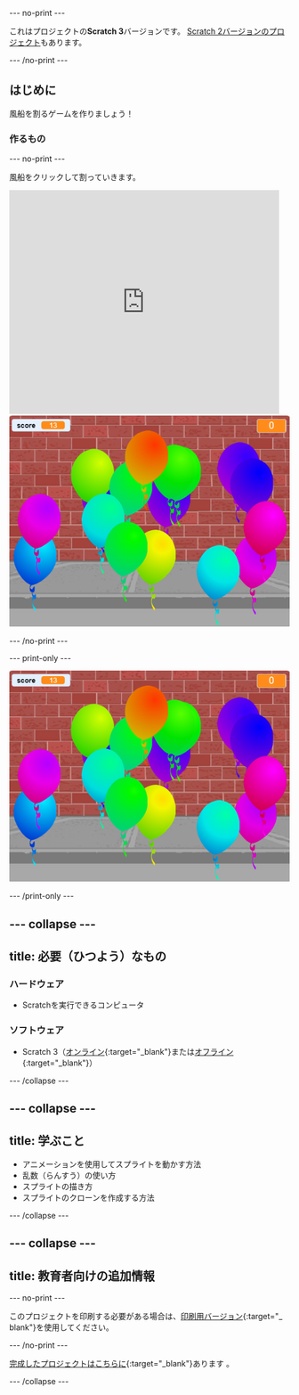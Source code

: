 --- no-print ---

これはプロジェクトの**Scratch 3**バージョンです。 [Scratch 2バージョンのプロジェクト](https://projects.raspberrypi.org/en/projects/balloons-scratch2)もあります。

--- /no-print ---

## はじめに

風船を割るゲームを作りましょう！


### 作るもの

--- no-print ---

風船をクリックして割っていきます。

<div class="scratch-preview">
  <iframe allowtransparency="true" width="485" height="402" src="https://scratch.mit.edu/projects/embed/299206746/?autostart=false" frameborder="0" scrolling="no"></iframe>
  <img src="images/balloons-final.png">
</div>

--- /no-print ---

--- print-only ---

![完成したプロジェクト](images/balloons-final.png)

--- /print-only ---

--- collapse ---
---
title: 必要（ひつよう）なもの
---

### ハードウェア

+ Scratchを実行できるコンピュータ

### ソフトウェア

+ Scratch 3（[オンライン](http://rpf.io/scratchon){:target="_blank"}または[オフライン](http://rpf.io/scratchoff){:target="_blank"}）

--- /collapse ---

--- collapse ---
---
title: 学ぶこと
---

- アニメーションを使用してスプライトを動かす方法
- 乱数（らんすう）の使い方
- スプライトの描き方
- スプライトのクローンを作成する方法

--- /collapse ---

--- collapse ---
---
title: 教育者向けの追加情報
---

--- no-print ---

このプロジェクトを印刷する必要がある場合は、[印刷用バージョン](https://projects.raspberrypi.org/en/projects/balloons/print){:target="_ blank"}を使用してください。

--- /no-print ---

[完成したプロジェクトはこちらに](http://rpf.io/p/en/balloons-get){:target="_blank"}あります 。

--- /collapse ---
